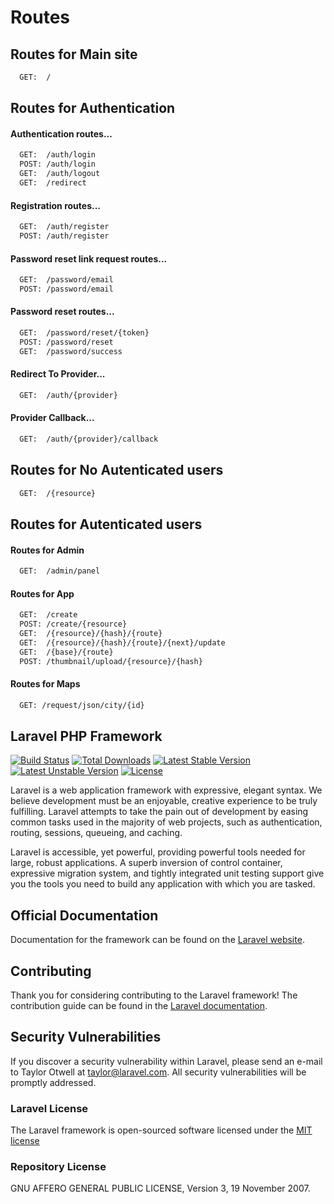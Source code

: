 # Routes

## Routes for Main site
```sh
  GET:  /
```


## Routes for Authentication


#### Authentication routes...
```sh
  GET:  /auth/login
  POST: /auth/login
  GET:  /auth/logout
  GET:  /redirect
```

#### Registration routes...
```sh
  GET:  /auth/register
  POST: /auth/register
```

#### Password reset link request routes...
```sh
  GET:  /password/email
  POST: /password/email
```

#### Password reset routes...
```sh
  GET:  /password/reset/{token}
  POST: /password/reset
  GET:  /password/success
```

#### Redirect To Provider...
```sh
  GET:  /auth/{provider}
```

#### Provider Callback...
```sh
  GET:  /auth/{provider}/callback
```


## Routes for No Autenticated users


```sh
  GET:  /{resource}
```


## Routes for Autenticated users


#### Routes for Admin
```sh
  GET:  /admin/panel
```

#### Routes for App
```sh
  GET:  /create
  POST: /create/{resource}
  GET:  /{resource}/{hash}/{route}
  GET:  /{resource}/{hash}/{route}/{next}/update
  GET:  /{base}/{route}
  POST: /thumbnail/upload/{resource}/{hash}
```

#### Routes for Maps
```sh
  GET: /request/json/city/{id}
```

## Laravel PHP Framework

[![Build Status](https://travis-ci.org/laravel/framework.svg)](https://travis-ci.org/laravel/framework)
[![Total Downloads](https://poser.pugx.org/laravel/framework/d/total.svg)](https://packagist.org/packages/laravel/framework)
[![Latest Stable Version](https://poser.pugx.org/laravel/framework/v/stable.svg)](https://packagist.org/packages/laravel/framework)
[![Latest Unstable Version](https://poser.pugx.org/laravel/framework/v/unstable.svg)](https://packagist.org/packages/laravel/framework)
[![License](https://poser.pugx.org/laravel/framework/license.svg)](https://packagist.org/packages/laravel/framework)

Laravel is a web application framework with expressive, elegant syntax. We believe development must be an enjoyable, creative experience to be truly fulfilling. Laravel attempts to take the pain out of development by easing common tasks used in the majority of web projects, such as authentication, routing, sessions, queueing, and caching.

Laravel is accessible, yet powerful, providing powerful tools needed for large, robust applications. A superb inversion of control container, expressive migration system, and tightly integrated unit testing support give you the tools you need to build any application with which you are tasked.

## Official Documentation

Documentation for the framework can be found on the [Laravel website](http://laravel.com/docs).

## Contributing

Thank you for considering contributing to the Laravel framework! The contribution guide can be found in the [Laravel documentation](http://laravel.com/docs/contributions).

## Security Vulnerabilities

If you discover a security vulnerability within Laravel, please send an e-mail to Taylor Otwell at taylor@laravel.com. All security vulnerabilities will be promptly addressed.

### Laravel License

The Laravel framework is open-sourced software licensed under the [MIT license](http://opensource.org/licenses/MIT)

### Repository License

GNU AFFERO GENERAL PUBLIC LICENSE, Version 3, 19 November 2007.
